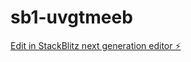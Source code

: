 # sb1-uvgtmeeb

[Edit in StackBlitz next generation editor ⚡️](https://stackblitz.com/~/github.com/GBMSdev/sb1-uvgtmeeb)